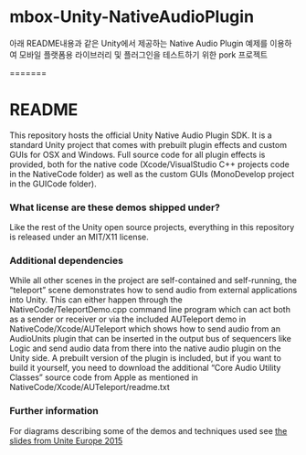 # mbox-Unity-NativeAudioPlugin

아래 README내용과 같은 Unity에서 제공하는 Native Audio Plugin 예제를 이용하여 모바일 플랫폼용 라이브러리 및 플러그인을 테스트하기 위한 pork 프로젝트

=======
# README #

This repository hosts the official Unity Native Audio Plugin SDK. It is a standard Unity project that comes with prebuilt plugin effects and custom GUIs for OSX and Windows. Full source code for all plugin effects is provided, both for the native code (Xcode/VisualStudio C++ projects code in the NativeCode folder) as well as the custom GUIs (MonoDevelop project in the GUICode folder).

### What license are these demos shipped under? ###
Like the rest of the Unity open source projects, everything in this repository is released under an MIT/X11 license.

### Additional dependencies ###
While all other scenes in the project are self-contained and self-running, the “teleport” scene demonstrates how to send audio from external applications into Unity. This can either happen through the NativeCode/TeleportDemo.cpp command line program which can act both as a sender or receiver or via the included AUTeleport demo in NativeCode/Xcode/AUTeleport which shows how to send audio from an AudioUnits plugin that can be inserted in the output bus of sequencers like Logic and send audio data from there into the native audio plugin on the Unity side. A prebuilt version of the plugin is included, but if you want to build it yourself, you need to download the additional “Core Audio Utility Classes” source code from Apple as mentioned in NativeCode/Xcode/AUTeleport/readme.txt

### Further information ###
For diagrams describing some of the demos and techniques used see [the slides from Unite Europe 2015](http://files.unity3d.com/janm/UniteEurope2015.pdf)
